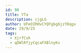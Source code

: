 ```yaml
---
id: 98
title: YTa
description: cjgLG
author: UFeOIRHvCYQFgbgbjzYDqgx
date: 29/9/25
tags:
  - XjrfCuh
  - qOWlRfjyCqcaFXBlnyKv
---
```

